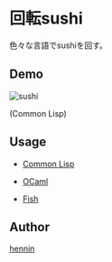 回転sushi
=========

色々な言語でsushiを回す。


## Demo

![sushi](https://github.com/henninltn/sushi/blob/master/sushi.gif)

(Common Lisp)


## Usage
- [Common Lisp](https://github.com/henninltn/sushi/blob/master/common-lisp/README.md)

- [OCaml](https://github.com/henninltn/sushi/blob/master/ocaml/README.md)

- [Fish](https://github.com/henninltn/sushi/blob/master/fish/README.md)


## Author

[hennin](https://github.com/henninltn)

